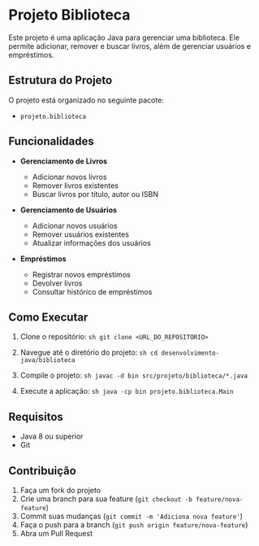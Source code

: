 # Projeto Biblioteca

Este projeto é uma aplicação Java para gerenciar uma biblioteca. Ele permite adicionar, remover e buscar livros, além de gerenciar usuários e empréstimos.

## Estrutura do Projeto

O projeto está organizado no seguinte pacote:

- `projeto.biblioteca`

## Funcionalidades

- **Gerenciamento de Livros**
    - Adicionar novos livros
    - Remover livros existentes
    - Buscar livros por título, autor ou ISBN

- **Gerenciamento de Usuários**
    - Adicionar novos usuários
    - Remover usuários existentes
    - Atualizar informações dos usuários

- **Empréstimos**
    - Registrar novos empréstimos
    - Devolver livros
    - Consultar histórico de empréstimos

## Como Executar

1. Clone o repositório:
        ```sh
        git clone <URL_DO_REPOSITORIO>
        ```

2. Navegue até o diretório do projeto:
        ```sh
        cd desenvolvimento-java/biblioteca
        ```

3. Compile o projeto:
        ```sh
        javac -d bin src/projeto/biblioteca/*.java
        ```

4. Execute a aplicação:
        ```sh
        java -cp bin projeto.biblioteca.Main
        ```

## Requisitos

- Java 8 ou superior
- Git

## Contribuição

1. Faça um fork do projeto
2. Crie uma branch para sua feature (`git checkout -b feature/nova-feature`)
3. Commit suas mudanças (`git commit -m 'Adiciona nova feature'`)
4. Faça o push para a branch (`git push origin feature/nova-feature`)
5. Abra um Pull Request

